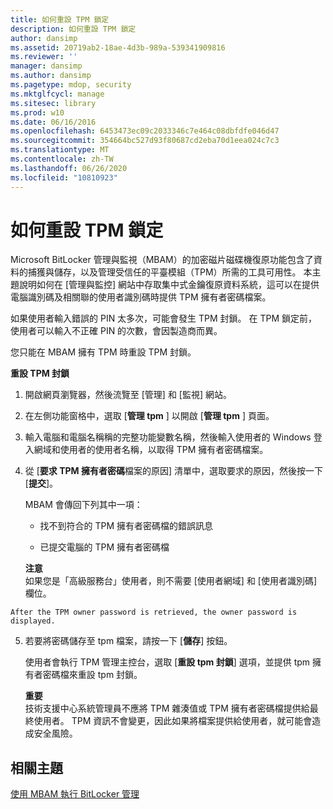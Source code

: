 ```yaml
---
title: 如何重設 TPM 鎖定
description: 如何重設 TPM 鎖定
author: dansimp
ms.assetid: 20719ab2-18ae-4d3b-989a-539341909816
ms.reviewer: ''
manager: dansimp
ms.author: dansimp
ms.pagetype: mdop, security
ms.mktglfcycl: manage
ms.sitesec: library
ms.prod: w10
ms.date: 06/16/2016
ms.openlocfilehash: 6453473ec09c2033346c7e464c08dbfdfe046d47
ms.sourcegitcommit: 354664bc527d93f80687cd2eba70d1eea024c7c3
ms.translationtype: MT
ms.contentlocale: zh-TW
ms.lasthandoff: 06/26/2020
ms.locfileid: "10810923"
---
```

# 如何重設 TPM 鎖定


Microsoft BitLocker 管理與監視（MBAM）的加密磁片磁碟機復原功能包含了資料的捕獲與儲存，以及管理受信任的平臺模組（TPM）所需的工具可用性。 本主題說明如何在 [管理與監控] 網站中存取集中式金鑰復原資料系統，這可以在提供電腦識別碼及相關聯的使用者識別碼時提供 TPM 擁有者密碼檔案。

如果使用者輸入錯誤的 PIN 太多次，可能會發生 TPM 封鎖。 在 TPM 鎖定前，使用者可以輸入不正確 PIN 的次數，會因製造商而異。

您只能在 MBAM 擁有 TPM 時重設 TPM 封鎖。

**重設 TPM 封鎖**

1.  開啟網頁瀏覽器，然後流覽至 [管理] 和 [監視] 網站。

2.  在左側功能窗格中，選取 [**管理 tpm** ] 以開啟 [**管理 tpm** ] 頁面。

3.  輸入電腦和電腦名稱稱的完整功能變數名稱，然後輸入使用者的 Windows 登入網域和使用者的使用者名稱，以取得 TPM 擁有者密碼檔案。

4.  從 [**要求 TPM 擁有者密碼**檔案的原因] 清單中，選取要求的原因，然後按一下 [**提交**]。

    MBAM 會傳回下列其中一項：

    -   找不到符合的 TPM 擁有者密碼檔的錯誤訊息

    -   已提交電腦的 TPM 擁有者密碼檔

    **注意**  
    如果您是「高級服務台」使用者，則不需要 [使用者網域] 和 [使用者識別碼] 欄位。



~~~
After the TPM owner password is retrieved, the owner password is displayed.
~~~

5. 若要將密碼儲存至 tpm 檔案，請按一下 [**儲存**] 按鈕。

   使用者會執行 TPM 管理主控台，選取 [**重設 tpm 封鎖**] 選項，並提供 tpm 擁有者密碼檔來重設 tpm 封鎖。

   **重要**  
   技術支援中心系統管理員不應將 TPM 雜湊值或 TPM 擁有者密碼檔提供給最終使用者。 TPM 資訊不會變更，因此如果將檔案提供給使用者，就可能會造成安全風險。



## 相關主題


[使用 MBAM 執行 BitLocker 管理](performing-bitlocker-management-with-mbam-mbam-2.md)









